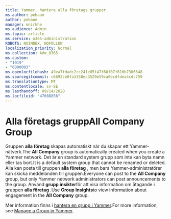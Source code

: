 ```yaml
---
title: Yammer, hantera alla företags grupper
ms.author: pebaum
author: pebaum
manager: mnirkhe
ms.audience: Admin
ms.topic: article
ms.service: o365-administration
ROBOTS: NOINDEX, NOFOLLOW
localization_priority: Normal
ms.collection: Adm_O365
ms.custom:
- "1019"
- "6000003"
ms.openlocfilehash: 49ea7fdadc2cc241e85f47f68f07f610b7306648
ms.sourcegitcommit: c6692ce0fa1358ec3529e59ca0ecdfdea4cdc759
ms.translationtype: MT
ms.contentlocale: sv-SE
ms.lasthandoff: 09/14/2020
ms.locfileid: "47688856"
---
```

# <a name="all-company-group"></a><span data-ttu-id="9a6c7-102">Alla företags grupp</span><span class="sxs-lookup"><span data-stu-id="9a6c7-102">All Company Group</span></span>

<span data-ttu-id="9a6c7-103">Gruppen **alla företag** skapas automatiskt när du skapar ett Yammer-nätverk.</span><span class="sxs-lookup"><span data-stu-id="9a6c7-103">The **All Company** group is automatically created when you create a Yammer network.</span></span> <span data-ttu-id="9a6c7-104">Det är en standard system grupp som inte kan byta namn eller tas bort.</span><span class="sxs-lookup"><span data-stu-id="9a6c7-104">It is a default system group that cannot be renamed or deleted.</span></span> <span data-ttu-id="9a6c7-105">Alla kan posta till gruppen **alla företag** , men bara Yammer-administratörer kan skicka meddelanden till gruppen.</span><span class="sxs-lookup"><span data-stu-id="9a6c7-105">Everyone can post to the **All Company** group, but only Yammer network administrators can post announcements to the group.</span></span> <span data-ttu-id="9a6c7-106">Använd **grupp insikter**för att visa information om åtagande i gruppen **alla företag** .</span><span class="sxs-lookup"><span data-stu-id="9a6c7-106">Use **Group Insights**to view information about engagement in the **All Company** group.</span></span>

<span data-ttu-id="9a6c7-107">Mer information finns i [hantera en grupp i Yammer](https://support.office.com/article/Manage-a-group-in-Yammer-6e05c6d6-5548-4c88-89cd-e6757a514ef2).</span><span class="sxs-lookup"><span data-stu-id="9a6c7-107">For more information, see [Manage a Group in Yammer](https://support.office.com/article/Manage-a-group-in-Yammer-6e05c6d6-5548-4c88-89cd-e6757a514ef2).</span></span>
